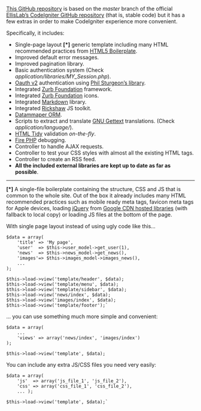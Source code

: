 [This GitHub repository](https://github.com/Stolz/CodeIgniter) is based on the *master* branch of the official [EllisLab’s CodeIgniter GitHub repository](https://github.com/EllisLab/CodeIgniter) (that is, stable code) but it has a few extras in order to make CodeIgniter experience more convenient.

Specifically, it includes:

 - Single-page layout **[*]** generic template including many HTML recommended practices from [HTML5 Boilerplate](http://html5boilerplate.com).
 - Improved default error messages.
 - Improved pagination library.
 - Basic authentication system (Check *application/libraries/MY_Session.php*).
 - [Oauth v2](http://oauth.net/2/) authentication using [Phil Sturgeon’s library](https://github.com/philsturgeon/codeigniter-oauth2).
 - Integrated [Zurb Foundation](http://foundation.zurb.com) framework.
 - Integrated [Zurb Foundation](http://www.zurb.com/playground/foundation-icons) icons.
 - Integrated [Markdown](http://daringfireball.net/projects/markdown) library.
 - Integrated [Rickshaw](http://code.shutterstock.com/rickshaw) JS toolkit.
 - [Datammaper ORM](http://datamapper.wanwizard.eu).
 - Scripts to extract and translate [GNU Gettext](http://www.gnu.org/software/gettext) translations. (Check *application/language/*).
 - [HTML Tidy](http://tidy.sourceforge.net) validation *on-the-fly*.
 - [Fire PHP](http://www.firephp.org) debugging.
 - Controller to handle AJAX requests.
 - Controller to test your CSS styles with almost all the existing HTML tags.
 - Controller to create an RSS feed.
 - **All the included external libraries are kept up to date as far as possible**.

----

**[*]** A single-file boilerplate containing the structure, CSS and JS that is common to the whole site. Out of the box it already includes many HTML recommended practices such as mobile ready meta tags, favicon meta tags for Apple devices, loading [jQuery](http://jquery.com) from [Google CDN hosted libraries](https://developers.google.com/speed/libraries/devguide) (with fallback to local copy) or loading JS files at the bottom of the page.


With single page layout instead of using ugly code like this…

	$data = array(
		'title' => 'My page',
		'user'  => $this->user_model->get_user(1),
		'news'  => $this->news_model->get_news(),
		'images'=> $this->images_model->images_news(),
		...
	);

	$this->load->view('template/header', $data);
	$this->load->view('template/menu', $data);
	$this->load->view('template/sidebar', $data);
	$this->load->view('news/index', $data);
	$this->load->view('images/index', $data);
	$this->load->view('template/footer');`

… you can use something much more simple and convenient:


	$data = array(
		...
		'views' => array('news/index', 'images/index')
	);

	$this->load->view('template', $data);

You can include any extra JS/CSS files you need very easily:

	$data = array(
		'js'  => array('js_file_1', 'js_file_2'),
		'css' => array('css_file_1', 'css_file_2'),
		...	);

	$this->load->view('template', $data);`
